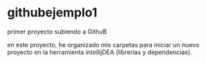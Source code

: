 # githubejemplo1
primer proyecto subiendo a GithuB

en este proyecto, he organizado mis carpetas para iniciar un nuevo proyecto en la herramienta intellijDEA 
(librerias y dependencias).
